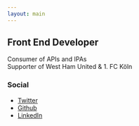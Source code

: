 ```yaml
---
layout: main
---
```


## Front End Developer

Consumer of APIs and IPAs
<br />
Supporter of West Ham United &amp; 1. FC Köln

### Social
- <a href="https://twitter.com/thebencourt" rel="noreferrer noopener">Twitter</a>
- <a href="https://github.com/descendent87" rel="noreferrer noopener">Github</a>
- <a href="https://www.linkedin.com/in/ben-court-96163a103/" rel="noreferrer noopener">LinkedIn</a>